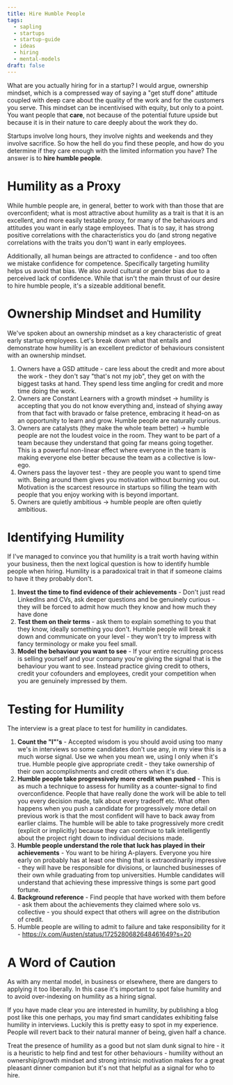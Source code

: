 ```yaml
---
title: Hire Humble People
tags:
  - sapling
  - startups
  - startup-guide
  - ideas
  - hiring
  - mental-models
draft: false
---
```

What are you actually hiring for in a startup? I would argue, ownership mindset, which is a compressed way of saying a "get stuff done" attitude coupled with deep care about the quality of the work and for the customers you serve. This mindset can be incentivised with equity, but only to a point. You want people that **care**, not because of the potential future upside but because it is in their nature to care deeply about the work they do. 

Startups involve long hours, they involve nights and weekends and they involve sacrifice. So how the hell do you find these people, and how do you determine if they care enough with the limited information you have? The answer is to **hire humble people**.

# Humility as a Proxy

While humble people are, in general, better to work with than those that are overconfident; what is most attractive about humility as a trait is that it is an excellent, and more easily testable proxy, for many of the behaviours and attitudes you want in early stage employees. That is to say, it has strong positive correlations with the characteristics you do (and strong negative correlations with the traits you don't) want in early employees.

Additionally, all human beings are attracted to confidence - and too often we mistake confidence for competence. Specifically targeting humility helps us avoid that bias. We also avoid cultural or gender bias due to a perceived lack of confidence. While that isn't the main thrust of our desire to hire humble people, it's a sizeable additional benefit.

# Ownership Mindset and Humility

We've spoken about an ownership mindset as a key characteristic of great early startup employees. Let's break down what that entails and demonstrate how humility is an excellent predictor of behaviours consistent with an ownership mindset.

   1. Owners have a GSD attitude - care less about the credit and more about the work - they don't say "that's not my job", they get on with the biggest tasks at hand. They spend less time angling for credit and more time doing the work.
   2. Owners are Constant Learners with a growth mindset -> humility is accepting that you do not know everything and, instead of shying away from that fact with bravado or false pretence, embracing it head-on as an opportunity to learn and grow. Humble people are naturally curious.
   3. Owners are catalysts (they make the whole team better) -> humble people are not the loudest voice in the room. They want to be part of a team because they understand that going far means going together. This is a powerful non-linear effect where everyone in the team is making everyone else better because the team as a collective is low-ego.
   4. Owners pass the layover test - they are people you want to spend time with. Being around them gives you motivation without burning you out. Motivation is the scarcest resource in startups so filling the team with people that you enjoy working with is beyond important.
   5. Owners are quietly ambitious -> humble people are often quietly ambitious.

# Identifying Humility

If I've managed to convince you that humility is a trait worth having within your business, then the next logical question is how to identify humble people when hiring. Humility is a paradoxical trait in that if someone claims to have it they probably don't.

   1. **Invest the time to find evidence of their achievements** - Don't just read LinkedIns and CVs, ask deeper questions and be genuinely curious - they will be forced to admit how much they know and how much they have done
   2. **Test them on their terms** - ask them to explain something to you that they know, ideally something you don't. Humble people will break it down and communicate on your level - they won't try to impress with fancy terminology or make you feel small.
   3. **Model the behaviour you want to see** - If your entire recruiting process is selling yourself and your company you're giving the signal that is the behaviour you want to see. Instead practice giving credit to others, credit your cofounders and employees, credit your competition when you are genuinely impressed by them.

# Testing for Humility

The interview is a great place to test for humility in candidates. 

   1. **Count the "I"'s** - Accepted wisdom is you should avoid using too many we's in interviews so some candidates don't use any, in my view this is a much worse signal. Use we when you mean we, using I only when it's true. Humble people give appropriate credit - they take ownership of their own accomplishments and credit others when it's due.
   2. **Humble people take progressively more credit when pushed** - This is as much a technique to assess for humility as a counter-signal to find overconfidence. People that have really done the work will be able to tell you every decision made, talk about every tradeoff etc. What often happens when you push a candidate for progressively more detail on previous work is that the most confident will have to back away from earlier claims. The humble will be able to take progressively more credit (explicit or implicitly) because they can continue to talk intelligently about the project right down to individual decisions made.
   3. **Humble people understand the role that luck has played in their achievements** - You want to be hiring A-players. Everyone you hire early on probably has at least one thing that is extraordinarily impressive - they will have be responsible for divisions, or launched businesses of their own while graduating from top universities. Humble candidates will understand that achieving these impressive things is some part good fortune.
   4. **Background reference** - Find people that have worked with them before - ask them about the achievements they claimed where solo vs. collective - you should expect that others will agree on the distribution of credit.
   5. Humble people are willing to admit to failure and take responsibility for it - https://x.com/Austen/status/1725280682648461649?s=20

# A Word of Caution

As with any mental model, in business or elsewhere, there are dangers to applying it too liberally. In this case it's important to spot false humility and to avoid over-indexing on humility as a hiring signal.

If you have made clear you are interested in humility, by publishing a blog post like this one perhaps, you may find smart candidates exhibiting false humility in interviews.  Luckily this is pretty easy to spot in my experience. People will revert back to their natural manner of being, given half a chance.

Treat the presence of humility as a good but not slam dunk signal to hire - it is a heuristic to help find and test for other behaviours - humility without an ownership/growth mindset and strong intrinsic motivation makes for a great pleasant dinner companion but it's not that helpful as a signal for who to hire.